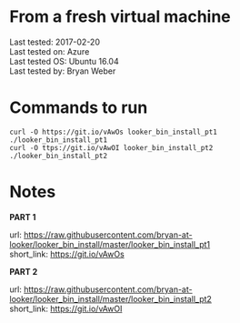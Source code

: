 # From a fresh virtual machine

Last tested: 2017-02-20<br/>
Last tested on: Azure<br/>
Last tested OS: Ubuntu 16.04<br/>
Last tested by: Bryan Weber<br/>

# Commands to run

```
curl -O https://git.io/vAwOs looker_bin_install_pt1
./looker_bin_install_pt1
curl -O ttps://git.io/vAwOI looker_bin_install_pt2
./looker_bin_install_pt2
```

# Notes

**PART 1**

url: https://raw.githubusercontent.com/bryan-at-looker/looker_bin_install/master/looker_bin_install_pt1 <br/>
short_link: https://git.io/vAwOs

**PART 2**

url: https://raw.githubusercontent.com/bryan-at-looker/looker_bin_install/master/looker_bin_install_pt2 <br/>
short_link: https://git.io/vAwOI
